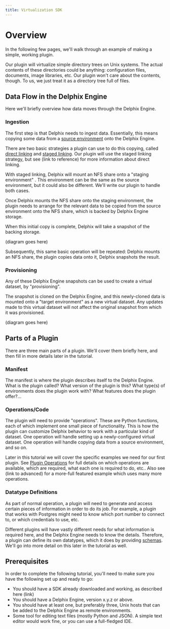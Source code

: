 ```yaml
---
title: Virtualization SDK
---
```



# Overview

In the following few pages, we'll walk through an example of making a simple, working plugin.

Our plugin will virtualize simple directory trees on Unix systems. The actual contents of these directories could be anything: configuration files, documents, image libraries, etc. Our plugin won't care about the contents, though. To us, we just treat it as a directory tree full of files.

## Data Flow in the Delphix Engine
Here we'll briefly overview how data moves through the Delphix Engine.

### Ingestion
The first step is that Delphix needs to ingest data. Essentially, this means copying some data from a [source environment](../References/Glossary.md#source-environment) onto the Delphix Engine.

There are two basic strategies a plugin can use to do this copying, called [direct linking](../References/Glossary.md#direct-linking) and [staged linking](../References/Glossary.md#staged-linking). Our plugin will use the staged linking strategy, but see (link to reference) for more information about direct linking.

With staged linking, Delphix will mount an NFS share onto a "staging environment" . This environment can be the same as the source environment, but it could also be different. We'll write our plugin to handle both cases.

Once Delphix mounts the NFS share onto the staging environment, the plugin needs to arrange for the relevant data to be copied from the source environment onto the NFS share, which is backed by Delphix Engine storage.

When this initial copy is complete, Delphix will take a snapshot of the backing storage.

(diagram goes here)

Subsequently, this same basic operation will be repeated: Delphix mounts an NFS share, the plugin copies data onto it, Delphix snapshots the result.

### Provisioning
Any of these Delphix Engine snapshots can be used to create a virtual dataset, by "provisioning".

The snapshot is cloned on the Delphix Engine, and this newly-cloned data is mounted onto a "target environment" as a new virtual dataset. Any updates made to this virtual dataset will not affect the original snapshot from which it was provisioned.

(diagram goes here)

## Parts of a Plugin
There are three main parts of a plugin. We'll cover them briefly here, and then fill in more details later in the tutorial.

### Manifest
The manifest is where the plugin describes itself to the Delphix Engine. What is the plugin called? What version of the plugin is this? What type(s) of environments does the plugin work with? What features does the plugin offer?...

### Operations/Code
The plugin will need to provide "operations". These are Python functions, each of which implement one small piece of functionality. This is how the plugin can customize Delphix behavior to work with a particular kind of dataset.
One operation will handle setting up a newly-configured virtual dataset. One operation will handle copying data from a source environment, and so on.

Later in this tutorial we will cover the specific examples we need for our first plugin. See [Plugin Operations](../References/Plugin_Operations.md) for full details on which operations are available, which are required, what each one is required to do, etc.. Also see (link to advanced) for a more-full featured example which uses many more operations.

### Datatype Definitions
As part of normal operation, a plugin will need to generate and access certain pieces of information in order to do its job. For example, a plugin that works with Postgres might need to know which port number to connect to, or which credentials to use, etc.

Different plugins will have vastly different needs for what information is required here, and the Delphix Engine needs to know the details. Therefore, a plugin can define its own datatypes, which it does by providing [schemas](../References/Schemas.md). We'll go into more detail on this later in the tutorial as well.

## Prerequisites
In order to complete the following tutorial, you'll need to make sure you have the following set up and ready to go:

- You should have a SDK already downloaded and working, as described here (link)
- You should have a Delphix Engine, version x.y.z or above.
- You should have at least one, but preferably three, Unix hosts that can be added to the Delphix Engine as remote environments.
- Some tool for editing text files (mostly Python and JSON). A simple text editor would work fine, or you can use a full-fledged IDE.
